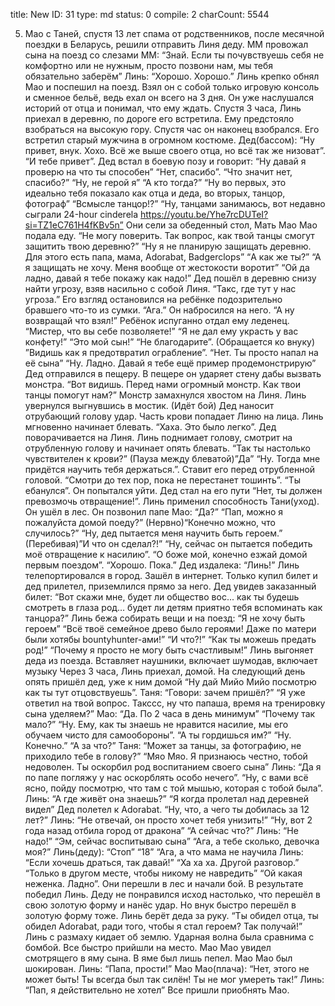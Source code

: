 title:          New
ID:             31
type:           md
status:         0
compile:        2
charCount:      5544


5. Мао с Таней, спустя 13 лет спама от родственников, после месячной поездки в Беларусь, решили отправить Линя деду. ММ провожал сына на поезд со слезами
ММ: “Знай. Если ты почувствуешь себя не комфортно или не нужным, просто позвони нам, мы тебя обязательно заберём”
Линь: “Хорошо. Хорошо.”
Линь крепко обнял Мао и поспешил на поезд. Взял он с собой только игровую консоль и сменное бельё, ведь ехал он всего на 3 дня. Он уже наслушался историй от отца и понимал, что ему ждать.
Спустя 3 часа, Линь приехал в деревню, по дороге его встретила. Ему предстояло взобраться на высокую гору. Спустя час он наконец взобрался. Его встретил старый мужчина в огромном костюме. 
Дед(бассом): “Ну привет, внук. Хохо. Всё же выше своего отца, но всё так же низоват”.
“И тебе привет”.
Дед встал в боевую позу и говорит: “Ну давай я проверю на что ты способен”
“Нет, спасибо”.
“Что значит нет, спасибо?”
“Ну, не герой я”
“А кто тогда?”
“Ну во первых, это идеально тебя показало как отца и деда, во вторых, танцор, фотограф”
“Всмысле танцор!?”
“Ну, танцами занимаюсь, вот недавно сыграли 24-hour cinderela https://youtu.be/Yhe7rcDUTeI?si=TZ1eC761H4fKBv5n”
Они сели за обеденный стол, Мать Мао Мао подала еду.
“Не могу поверить. Так вопрос, как твой танцы смогут защитить твою деревню?”
“Ну я не планирую защищать деревню. Для этого есть папа, мама, Adorabat, Badgerclops”
“А как же ты?”
“А я защищать не хочу. Меня вообще от жестокости воротит”
“Ой да ладно, давай я тебе покажу как надо!”
Дед пошёл в деревню снизу найти угрозу, взяв насильно с собой Линя.
“Такс, где тут у нас угроза.”
Его взгляд остановился на ребёнке подозрительно бравшего что-то из сумки.
“Ага.”
Он набросился на него.
“А ну возвращай что взял!”
Ребёнок испуганно отдал ему леденец.
“Мистер, что вы себе позволяете!”
“Я не дал ему украсть у вас конфету!”
“Это мой сын!”
“Не благодарите”.
(Обращается ко внуку) ”Видишь как я предотвратил ограбление”.
“Нет. Ты просто напал на её сына”
“Ну. Ладно. Давай я тебе ещё пример продемонстрирую”
Дед отправился в пещеру.
В пещере он ударяет стену дабы вызвать монстра.
“Вот видишь. Перед нами огромный монстр. Как твои танцы помогут нам?”
Монстр замахнулся хвостом на Линя. Линь увернулся выгнувшись в мостик.
(Идёт бой)
Дед наносит отрубающий голову удар. Часть крови попадает Линю на лица. Линь мгновенно начинает блевать.
“Хаха. Это было легко”.
Дед поворачивается на Линя. Линь поднимает голову, смотрит на отрубленную голову и начинает опять блевать.
“Так ты настолько чувствителен к крови?”
(Пауза между блеватой)”Да”
“Ну. Тогда мне придётся научить тебя держаться.”. Ставит его перед отрубленной головой. “Смотри до тех пор, пока не перестанет тошинть”.
“Ты ебанулся”. Он попытался уйти. Дед стал на его пути “Нет, ты должен превозмочь отвращение!”. Линь применил способность Тани(уход).
Он ушёл в лес. Он позвонил папе
Мао: “Да?”
“Пап, можно я пожалуйста домой поеду?”
(Нервно)“Конечно можно, что случилось?”
“Ну, дед пытается меня научить быть героем.”
(Перебивая)”И что он сделал?!”
“Ну, сейчас он пытается победить моё отвращение к насилию”.
“О боже мой, конечно езжай домой первым поездом”.
“Хорошо. Пока.” 
Дед издалека: “Линь!”
Линь телепортировался в город. Зашёл в интернет. Только купил билет и дед прилетел, приземлился прямо за него.
Дед увидев заказанный билет: “Вот скажи мне, будет ли общество вос... как ты будешь смотреть в глаза род… будет ли детям приятно тебя вспоминать как танцора?”
Линь бежа собирать вещи и на поезд: “Я не хочу быть героем”
“Всё твоё семейное древо было героями! Даже по матери были хотябы bountyhunter-ами!”
“И что?!”
“Как ты можешь предать род!”
“Почему я просто не могу быть счастливым!”
Линь выгоняет деда из поезда. Вставляет наушники, включает шумодав, включает музыку
Через 3 часа, Линь приехал, домой.
На следующий день опять пришёл дед, уже к ним домой
“Ну дай Мийо Мийо посмотрю как ты тут отцовствуешь”.
Таня: “Говори: зачем пришёл?”
“Я уже ответил на твой вопрос. Такссс, ну что папаша, время на тренировку сына уделяем?”
Мао: “Да. По 2 часа в день минимум”
“Почему так мало?”
“Ну. Ему, как ты знаешь не нравится насилие, мы его обучаем чисто для самообороны”.
“А ты гордишься им?”
“Ну. Конечно.”
“А за что?”
Таня: “Может за танцы, за фотографию, не приходило тебе в голову?”
“Мяо Мяо. Я признаюсь честно, тобой недоволен. Ты оскорбил род воспитанием своего сына”
Линь: “Да я по папе погляжу у нас оскорблять особо нечего”.
“Ну, с вами всё ясно, пойду посмотрю, что там с той мышью, которая с тобой была”.
Линь: “А где живёт она знаешь?”
“Я когда пролетал над деревней видел”
Дед полетел к Adorabat.
“Ну, что, а чего ты добилась за 12 лет?”
Линь: “Не отвечай, он просто хочет тебя унизить!”
“Ну, вот 2 года назад отбила город от дракона”
“А сейчас что?”
Линь: “Не надо!”
“Эм, сейчас воспитываю сына”
“Ага, а тебе сколько, девочка моя?”
Линь(деду): “Стоп”
“18”
“Ага, а что мама не научила
Линь: “Если хочешь драться, так давай!”
“Ха ха ха. Другой разговор.”
“Только в другом месте, чтобы никому не навредить”
“Ой какая неженка. Ладно”.
Они перешли в лес и начали бой.
В результате победил Линь. Деду не понравился исход настолько, что перешёл в свою золотую форму и нанёс удар. Но внук быстро перешёл в золотую форму тоже.
Линь берёт деда за руку. “Ты обидел отца, ты обидел Adorabat, ради того, чтобы я стал героем? Так получай!”
Линь с размаху кидает об землю. Ударная волна была сравнима с бомбой. Все быстро прийшли на место. Мао Мао увидел смотрящего в яму сына. В яме был лишь пепел. Мао Мао был шокирован.
Линь: “Папа, прости!”
Мао Мао(плача): “Нет, этого не может быть! Ты всегда был так силён! Ты не мог умереть так!”
Линь: “Пап, я действительно не хотел”
Все пришли приобнять Мао.
